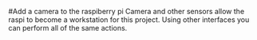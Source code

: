 #Add a camera to the raspiberry pi 
Camera and other sensors allow the raspi to become a workstation for this project. Using other interfaces you can perform all of the same actions.